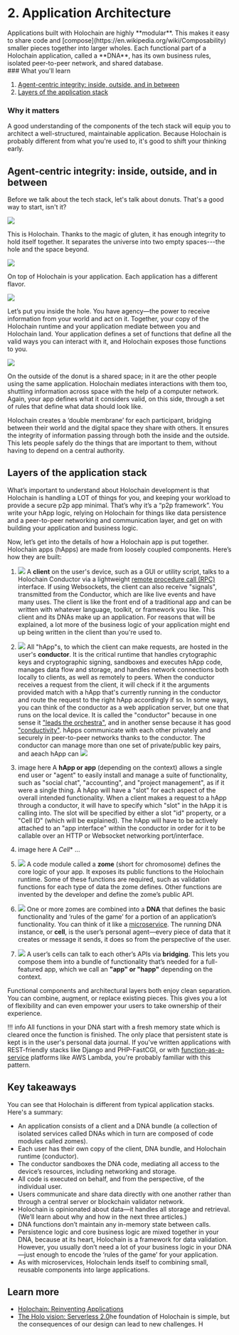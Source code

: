# 2. Application Architecture

<div class="coreconcepts-intro" markdown=1>
Applications built with Holochain are highly **modular**. This makes it easy to share code and [compose](https://en.wikipedia.org/wiki/Composability) smaller pieces together into larger wholes. Each functional part of a Holochain application, called a **DNA**, has its own business rules, isolated peer-to-peer network, and shared database.
</div>

<div class="coreconcepts-orientation" markdown=1>
### <i class="fas fa-thunderstorm"></i> What you'll learn

1. [Agent-centric integrity: inside, outside, and in between](#agent-centric-integrity-inside-outside-and-in-between)
2. [Layers of the application stack](#layers-of-the-application-stack)

### <i class="far fa-atom"></i> Why it matters

A good understanding of the components of the tech stack will equip you to architect a well-structured, maintainable application. Because Holochain is probably different from what you're used to, it's good to shift your thinking early.
</div>

## Agent-centric integrity: inside, outside, and in between

Before we talk about the tech stack, let's talk about donuts. That's a good way to start, isn't it?

![](../../img/concepts/2.1-holonut)

This is Holochain. Thanks to the magic of gluten, it has enough integrity to hold itself together. It separates the universe into two empty spaces---the hole and the space beyond.

![](../../img/concepts/2.2-holonut-icing.png)

On top of Holochain is your application. Each application has a different flavor.

![](../../img/concepts/2.3-holonut-inside.png)

Let’s put you inside the hole. You have agency—the power to receive information from your world and act on it. Together, your copy of the Holochain runtime and your application mediate between you and Holochain land. Your application defines a set of functions that define all the valid ways you can interact with it, and Holochain exposes those functions to you.

![](../../img/concepts/2.4-holonut-network.png)

On the outside of the donut is a shared space; in it are the other people using the same application. Holochain mediates interactions with them too, shuttling information across space with the help of a computer network. Again, your app defines what it considers valid, on this side, through a set of rules that define what data should look like.

Holochain creates a ‘double membrane’ for each participant, bridging between their world and the digital space they share with others. It ensures the integrity of information passing through both the inside and the outside. This lets people safely do the things that are important to them, without having to depend on a central authority.

## Layers of the application stack

What’s important to understand about Holochain development is that Holochain is handling a LOT of things for you, and keeping your workload to provide a secure p2p app minimal. That’s why it’s a “p2p framework”. You write your hApp logic, relying on Holochain for things like data persistence and a peer-to-peer networking and communication layer, and get on with building your application and business logic.

Now, let’s get into the details of how a Holochain app is put together. Holochain apps (hApps) are made from loosely coupled components. Here’s how they are built:

<div class="coreconcepts-storysequence" markdown=1>

1. ![](../../img/concepts/2.8-happ-bundle.png)
A **client** on the user's device, such as a GUI or utility script, talks to a Holochain Conductor via a lightweight [remote procedure call (RPC)](https://en.wikipedia.org/wiki/Remote_procedure_call) interface. If using Websockets, the client can also receive "signals", transmitted from the Conductor, which are like live events and have many uses. The client is like the front end of a traditional app and can be written with whatever language, toolkit, or framework you like. This client and its DNAs make up an application. For reasons that will be explained, a lot more of the business logic of your application might end up being written in the client than you're used to.

2. ![](../../img/concepts/2.9-conductor.png)
All "hApp"s, to which the client can make requests, are hosted in the user's **conductor**. It is the critical runtime that handles crytographic keys and cryptographic signing, sandboxes and executes hApp code, manages data flow and storage, and handles network connections both locally to clients, as well as remotely to peers. When the conductor receives a request from the client, it will check if it the arguments provided match with a hApp that's currently running in the conductor and route the request to the right hApp accordingly if so. In some ways, you can think of the conductor as a web application server, but one that runs on the local device. It is called the "conductor" because in one sense it ["leads the orchestra"](https://en.wikipedia.org/wiki/Conducting), and in another sense because it has good ["conductivity"](https://en.wikipedia.org/wiki/Electrical_conductor). hApps communicate with each other privately and securely in peer-to-peer networks thanks to the conductor. The conductor can manage more than one set of private/public key pairs, and aeach hApp can 
![](../../img/concepts/2.10-network.png)

3. image here
A **hApp or app** (depending on the context) allows a single end user or "agent" to easily install and manage a suite of functionality, such as "social chat", "accounting", and "project management", as if it were a single thing. A hApp will have a "slot" for each aspect of the overall intended functionality. When a client makes a request to a hApp through a conductor, it will have to specify which "slot" in the hApp it is calling into. The slot will be specified by either a slot "id" property, or a "Cell ID" (which will be explained). The hApp will have to be actively attached to an "app interface" within the conductor in order for it to be callable over an HTTP or Websocket networking port/interface.

4. image here
A *Cell** ...

1. ![](../../img/concepts/2.5-zome.png)
A code module called a **zome** (short for chromosome) defines the core logic of your app. It exposes its public functions to the Holochain runtime. Some of these functions are required, such as validation functions for each type of data the zome defines. Other functions are invented by the developer and define the zome’s public API.

2. ![](../../img/concepts/2.6-dna.png)
One or more zomes are combined into a **DNA** that defines the basic functionality and ‘rules of the game’ for a portion of an application’s functionality. You can think of it like a [microservice](https://en.wikipedia.org/wiki/Microservices). The running DNA instance, or **cell**, is the user’s personal agent—every piece of data that it creates or message it sends, it does so from the perspective of the user.

3. ![](../../img/concepts/2.7-bridging.png)
A user’s cells can talk to each other’s APIs via **bridging**. This lets you compose them into a bundle of functionality that’s needed for a full-featured app, which we call an **"app" or "happ"** depending on the context.







</div>

Functional components and architectural layers both enjoy clean separation. You can combine, augment, or replace existing pieces. This gives you a lot of flexibility and can even empower your users to take ownership of their experience.

!!! info
    All functions in your DNA start with a fresh memory state which is cleared once the function is finished. The only place that persistent state is kept is in the user's personal data journal. If you've written applications with REST-friendly stacks like Django and PHP-FastCGI, or with [function-as-a-service](https://en.wikipedia.org/wiki/Function_as_a_service) platforms like AWS Lambda, you're probably familiar with this pattern.

## Key takeaways

You can see that Holochain is different from typical application stacks. Here's a summary:

* An application consists of a client and a DNA bundle (a collection of isolated services called DNAs which in turn are composed of code modules called zomes).
* Each user has their own copy of the client, DNA bundle, and Holochain runtime (conductor).
* The conductor sandboxes the DNA code, mediating all access to the device’s resources, including networking and storage.
* All code is executed on behalf, and from the perspective, of the individual user.
* Users communicate and share data directly with one another rather than through a central server or blockchain validator network.
* Holochain is opinionated about data—it handles all storage and retrieval. (We’ll learn about why and how in the next three articles.)
* DNA functions don’t maintain any in-memory state between calls.
* Persistence logic and core business logic are mixed together in your DNA, because at its heart, Holochain is a framework for data validation. However, you usually don’t need a lot of your business logic in your DNA—just enough to encode the ‘rules of the game’ for your application.
* As with microservices, Holochain lends itself to combining small, reusable components into large applications.

## Learn more

* [Holochain: Reinventing Applications](https://medium.com/holochain/holochain-reinventing-applications-d2ac1e4f25ef)
* [The Holo vision: Serverless 2.0](https://medium.com/holochain/the-holo-vision-serverless-2-0-c0b294e753ba)he foundation of Holochain is simple, but the consequences of our design can lead to new challenges. H
